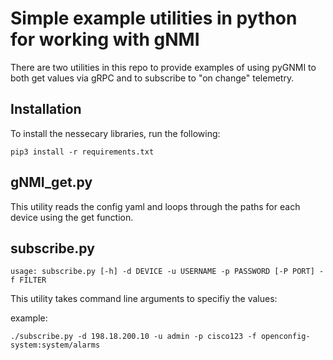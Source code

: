 # Simple example utilities in python for working with gNMI

There are two utilities in this repo to provide examples of using pyGNMI to both get values via gRPC and to subscribe to "on change" telemetry. 

## Installation
To install the nessecary libraries, run the following:

    pip3 install -r requirements.txt

## gNMI_get.py

This utility reads the config yaml and loops through the paths for each device using the get function. 

## subscribe.py

    usage: subscribe.py [-h] -d DEVICE -u USERNAME -p PASSWORD [-P PORT] -f FILTER

This utility takes command line arguments to specifiy the values:

example:

    ./subscribe.py -d 198.18.200.10 -u admin -p cisco123 -f openconfig-system:system/alarms  

